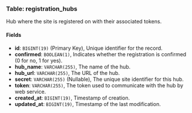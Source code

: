 ### Table: registration_hubs

Hub where the site is registered on with their associated tokens.

#### Fields

- **id**: `BIGINT(19)` (Primary Key), Unique identifier for the record.
- **confirmed**: `BOOLEAN(1)`, Indicates whether the registration is confirmed (0 for no, 1 for yes).
- **hub_name**: `VARCHAR(255)`, The name of the hub.
- **hub_url**: `VARCHAR(255)`, The URL of the hub.
- **secret**: `VARCHAR(255)` (Nullable), The unique site identifier for this hub.
- **token**: `VARCHAR(255)`, The token used to communicate with the hub by web service.
- **created_at**: `BIGINT(19)`, Timestamp of creation.
- **updated_at**: `BIGINT(19)`, Timestamp of the last modification.
